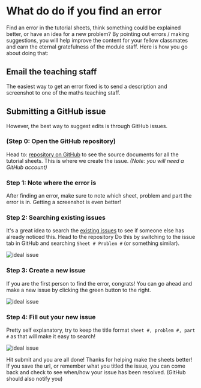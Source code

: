 # What do do if you find an error
Find an error in the tutorial sheets, think something could be explained better, or have an idea for a new problem? By pointing out errors / making suggestions, you will help improve the content for your fellow classmates and earn the eternal gratefulness of the module staff. Here is how you go about doing that:

## Email the teaching staff
The easiest way to get an error fixed is to send a description and screenshot to one of the maths teaching staff.

## Submitting a GitHub issue
However, the best way to suggest edits is through GitHub issues.

### (Step 0: Open the GitHub repository)
Head to: [repository on GitHub](https://github.com/DE1-Engineering-Mathematics/module-resources) to see the source documents for all the tutorial sheets. This is where we create the issue. _(Note: you will need a GitHub account)_

### Step 1: Note where the error is
After finding an error, make sure to note which sheet, problem and part the error is in. Getting a screenshot is even better!

### Step 2: Searching existing issues
It's a great idea to search the [existing issues](https://github.com/DE1-Engineering-Mathematics/module-resources/issues) to see if someone else has already noticed this. Head to the repository Do this by switching to the issue tab in GitHub and searching `Sheet # Problem #` (or something similar).

![ideal issue](media\how-to-issues_search.PNG)

### Step 3: Create a new issue
If you are the first person to find the error, congrats! You can go ahead and make a new issue by clicking the green button to the right.

![ideal issue](media\how-to-issues_new.PNG)

### Step 4: Fill out your new issue
Pretty self explanatory, try to keep the title format `sheet #, problem #, part #` as that will make it easy to search!

![ideal issue](media\how-to-issues_ideal-issue.PNG)

Hit submit and you are all done! Thanks for helping make the sheets better! If you save the url, or remember what you titled the issue, you can come back and check to see when/how your issue has been resolved. (GitHub should also notify you)